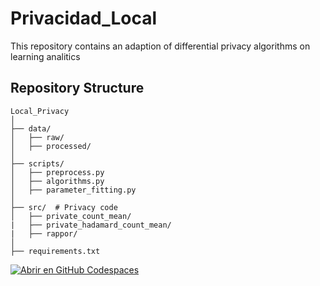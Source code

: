 # Privacidad_Local
This repository contains an adaption of differential privacy algorithms on learning analitics

## Repository Structure
```
Local_Privacy
│
├── data/                
│   ├── raw/             
│   ├── processed/       
│
├── scripts/             
│   ├── preprocess.py    
│   ├── algorithms.py    
│   ├── parameter_fitting.py    
│
├── src/  # Privacy code
│   ├── private_count_mean/   
|   ├── private_hadamard_count_mean/
|   ├── rappor/
│
├── requirements.txt     
```
[![Abrir en GitHub Codespaces](https://github.com/codespaces/badge.svg)](https://github.com/codespaces/new?repo=martaajonees/Local_Privacy)

